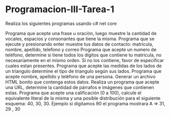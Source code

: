 # Programacion-III-Tarea-1

Realiza los siguientes programas usando c# net core

Programa que acepte una frase u oración, luego muestre la cantidad de vocales, espacios y consonantes que tiene la misma.
Programa que se ejecute y presionando enter muestre tus datos de contacto: matricula, nombre, apellido, telefono y correo 
Programa que acepte un numero de teléfono, determine si tiene todos los dígitos que contiene tu matricula, no necesariamente en el mismo orden. Si no los contiene, favor de especificar cuales estan presentes.
Programa que acepte las medidas de los lados de un triangulo determine el tipo de triangulo según sus lados. 
Programa que acepte nombre, apellido y teléfono de una persona. Generar un archivo HTML bonito que contenga estos datos.
Realiza un programa que acepte una URL, determine la cantidad de párrafos e imágenes que contienen estas.
Programa que acepte una calificación (0 a 100), calcule el equivalente literal de la misma y una posible distribución para el siguiente esquema: 40, 30, 30. Ejemplo si digitamos 90 el programa mostrara A => 31, 29 , 30
